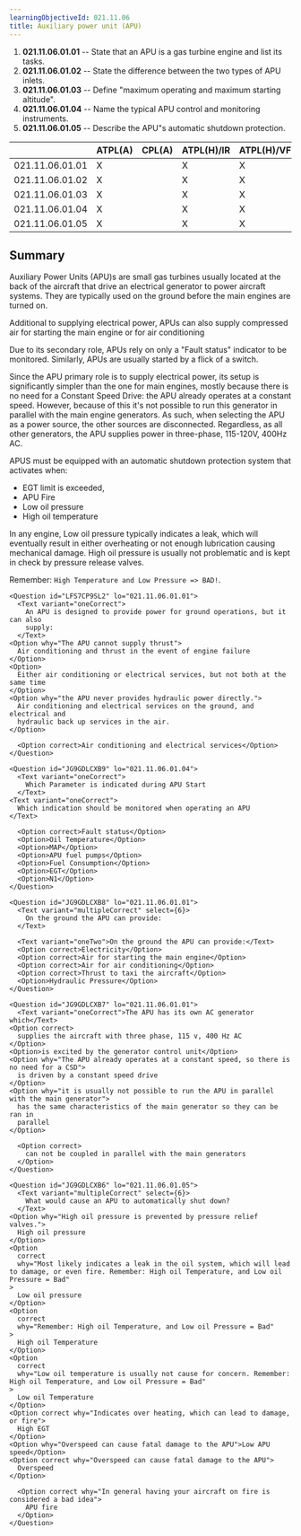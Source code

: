 ```yaml
---
learningObjectiveId: 021.11.06
title: Auxiliary power unit (APU)
---
```


1.  **021.11.06.01.01** -- State that an APU is a gas turbine engine and list
    its tasks.
2.  **021.11.06.01.02** -- State the difference between the two types of APU
    inlets.
3.  **021.11.06.01.03** -- Define "maximum operating and maximum starting
    altitude".
4.  **021.11.06.01.04** -- Name the typical APU control and monitoring
    instruments.
5.  **021.11.06.01.05** -- Describe the APU"s automatic shutdown protection.

|                 | ATPL(A) | CPL(A) | ATPL(H)/IR | ATPL(H)/VFR | CPL(H) | IR  | CBIR(A) |
| --------------- | ------- | ------ | ---------- | ----------- | ------ | --- | ------- |
| 021.11.06.01.01 | X       |        | X          | X           |        |     |         |
| 021.11.06.01.02 | X       |        | X          | X           |        |     |         |
| 021.11.06.01.03 | X       |        | X          | X           |        |     |         |
| 021.11.06.01.04 | X       |        | X          | X           |        |     |         |
| 021.11.06.01.05 | X       |        | X          | X           |        |     |         |

## Summary

Auxiliary Power Units (APU)s are small gas turbines usually located at the back
of the aircraft that drive an electrical generator to power aircraft systems.
They are typically used on the ground before the main engines are turned on.

Additional to supplying electrical power, APUs can also supply compressed air
for starting the main engine or for air conditioning

Due to its secondary role, APUs rely on only a "Fault status" indicator to be
monitored. Similarly, APUs are usually started by a flick of a switch.

Since the APU primary role is to supply electrical power, its setup is
significantly simpler than the one for main engines, mostly because there is no
need for a Constant Speed Drive: the APU already operates at a constant speed.
However, because of this it's not possible to run this generator in parallel
with the main engine generators. As such, when selecting the APU as a power
source, the other sources are disconnected. Regardless, as all other generators,
the APU supplies power in three-phase, 115-120V, 400Hz AC.

APUS must be equipped with an automatic shutdown protection system that
activates when:

- EGT limit is exceeded,
- APU Fire
- Low oil pressure
- High oil temperature

In any engine, Low oil pressure typically indicates a leak, which will
eventually result in either overheating or not enough lubrication causing
mechanical damage. High oil pressure is usually not problematic and is kept in
check by pressure release valves.

Remember: `High Temperature and Low Pressure => BAD!`.

```tsx
<Question id="LFS7CP9SL2" lo="021.11.06.01.01">
  <Text variant="oneCorrect">
    An APU is designed to provide power for ground operations, but it can also
    supply:
  </Text>
<Option why="The APU cannot supply thrust">
  Air conditioning and thrust in the event of engine failure
</Option>
<Option>
  Either air conditioning or electrical services, but not both at the same time
</Option>
<Option why="the APU never provides hydraulic power directly.">
  Air conditioning and electrical services on the ground, and electrical and
  hydraulic back up services in the air.
</Option>

  <Option correct>Air conditioning and electrical services</Option>
</Question>
```

```tsx
<Question id="JG9GDLCXB9" lo="021.11.06.01.04">
  <Text variant="oneCorrect">
    Which Parameter is indicated during APU Start
  </Text>
<Text variant="oneCorrect">
  Which indication should be monitored when operating an APU
</Text>

  <Option correct>Fault status</Option>
  <Option>Oil Temperature</Option>
  <Option>MAP</Option>
  <Option>APU fuel pumps</Option>
  <Option>Fuel Consumption</Option>
  <Option>EGT</Option>
  <Option>N1</Option>
</Question>
```

```tsx
<Question id="JG9GDLCXB8" lo="021.11.06.01.01">
  <Text variant="multipleCorrect" select={6}>
    On the ground the APU can provide:
  </Text>

  <Text variant="oneTwo">On the ground the APU can provide:</Text>
  <Option correct>Electricity</Option>
  <Option correct>Air for starting the main engine</Option>
  <Option correct>Air for air conditioning</Option>
  <Option correct>Thrust to taxi the aircraft</Option>
  <Option>Hydraulic Pressure</Option>
</Question>
```

```tsx
<Question id="JG9GDLCXB7" lo="021.11.06.01.01">
  <Text variant="oneCorrect">The APU has its own AC generator which</Text>
<Option correct>
  supplies the aircraft with three phase, 115 v, 400 Hz AC
</Option>
<Option>is excited by the generator control unit</Option>
<Option why="The APU already operates at a constant speed, so there is no need for a CSD">
  is driven by a constant speed drive
</Option>
<Option why="it is usually not possible to run the APU in parallel with the main generator">
  has the same characteristics of the main generator so they can be ran in
  parallel
</Option>

  <Option correct>
    can not be coupled in parallel with the main generators
  </Option>
</Question>
```

```tsx
<Question id="JG9GDLCXB6" lo="021.11.06.01.05">
  <Text variant="multipleCorrect" select={6}>
    What would cause an APU to automatically shut down?
  </Text>
<Option why="High oil pressure is prevented by pressure relief valves.">
  High oil pressure
</Option>
<Option
  correct
  why="Most likely indicates a leak in the oil system, which will lead to damage, or even fire. Remember: High oil Temperature, and Low oil Pressure = Bad"
>
  Low oil pressure
</Option>
<Option
  correct
  why="Remember: High oil Temperature, and Low oil Pressure = Bad"
>
  High oil Temperature
</Option>
<Option
  correct
  why="Low oil temperature is usually not cause for concern. Remember: High oil Temperature, and Low oil Pressure = Bad"
>
  Low oil Temperature
</Option>
<Option correct why="Indicates over heating, which can lead to damage, or fire">
  High EGT
</Option>
<Option why="Overspeed can cause fatal damage to the APU">Low APU speed</Option>
<Option correct why="Overspeed can cause fatal damage to the APU">
  Overspeed
</Option>

  <Option correct why="In general having your aircraft on fire is considered a bad idea">
    APU fire
  </Option>
</Question>
```
